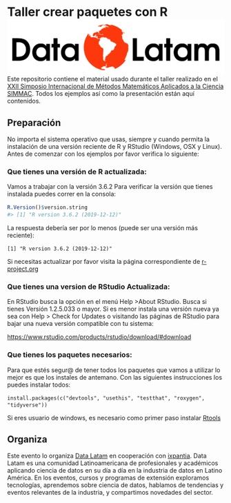 
<!-- README.md is generated from README.Rmd. Please edit that file -->

# Taller crear paquetes con R <a href='http://www.datalatam.com/'><img src='img/logo_datalatam.png' align="right" height="130" /></a>

<!-- badges: start -->

<!-- badges: end -->

Este repositorio contiene el material usado durante el taller realizado
en el [XXII Simposio Internacional de Métodos Matemáticos Aplicados a la
Ciencia SIMMAC](http://simmac.ucr.ac.cr/index.php/es/). Todos los
ejemplos así como la presentación están aquí contenidos.

## Preparación

No importa el sistema operativo que usas, siempre y cuando permita la
instalación de una versión reciente de R y RStudio (Windows, OSX y
Linux). Antes de comenzar con los ejemplos por favor verifica lo
siguiente:

### **Que tienes una versión de R actualizada:**

Vamos a trabajar con la versión 3.6.2 Para verificar la versión que
tienes instalada puedes correr en la consola:

``` r
R.Version()$version.string
#> [1] "R version 3.6.2 (2019-12-12)"
```

La respuesta debería ser por lo menos (puede ser una versión más
reciente):

    [1] "R version 3.6.2 (2019-12-12)"

Si necesitas actualizar por favor visita la página correspondiente de
[r-project.org](https://cloud.r-project.org/)

### **Que tienes una version de RStudio Actualizada:**

En RStudio busca la opción en el menú Help \>About RStudio. Busca si
tienes Versión 1.2.5.033 o mayor. Si es menor instala una versión nueva
ya sea con Help \> Check for Updates o visitando las páginas de RStudio
para bajar una nueva versión compatible con tu sistema:

<https://www.rstudio.com/products/rstudio/download/#download>

### **Que tienes los paquetes necesarios:**

Para que estés segur@ de tener todos los paquetes que vamos a utilizar
lo mejor es que los instales de antemano. Con las siguientes
instrucciones los puedes instalar
    todos:

    install.packages(c("devtools", "usethis", "testthat", "roxygen", "tidyverse")) 

Si eres usuario de windows, es necesario como primer paso instalar
[Rtools](https://cran.r-project.org/bin/windows/Rtools/)

## Organiza

Este evento lo organiza [Data Latam](http://wwww.datalatam.com) en
cooperación con [ixpantia](https://www.ixpantia.com). Data Latam es una
comunidad Latinoamericana de profesionales y académicos aplicando
ciencia de datos en su día a día en la industria de datos en Latino
América. En los eventos, cursos y programas de extensión exploramos
tecnologías, aprendemos sobre ciencia de datos, hablamos de tendencias y
eventos relevantes de la industria, y compartimos novedades del sector.
